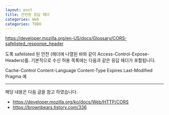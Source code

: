 ```yaml
---
layout: post
title: 안전한 응답 헤더
categories: Web
categories: TODO
---
```


https://developer.mozilla.org/en-US/docs/Glossary/CORS-safelisted_response_header


도록 safelisted 된 안전 (헤더에 나열된 바와 같이 Access-Control-Expose-Headers)를. 기본적으로 수신 허용 목록에는 다음과 같은 응답 헤더가 포함됩니다.

Cache-Control
Content-Language
Content-Type
Expires
Last-Modified
Pragma
예

----
해당 내용은 다음 글을 참고 하였습니다.
- https://developer.mozilla.org/ko/docs/Web/HTTP/CORS
- https://brownbears.tistory.com/336